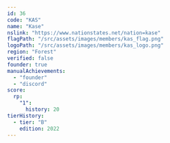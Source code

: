 ```yaml
---
id: 36
code: "KAS"
name: "Kase"
nslink: "https://www.nationstates.net/nation=kase"
flagPath: "/src/assets/images/members/kas_flag.png"
logoPath: "/src/assets/images/members/kas_logo.png"
region: "Forest"
verified: false
founder: true
manualAchievements: 
  - "founder"
  - "discord"
score:
  rp:
    "1":
      history: 20
tierHistory:
  - tier: "B"
    edition: 2022
---
```

